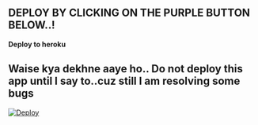 ## DEPLOY BY CLICKING ON THE PURPLE BUTTON BELOW..!

<b>Deploy to heroku</b>

## Waise kya dekhne aaye ho.. Do not deploy this app until I say to..cuz still I am resolving some bugs

[![Deploy](https://www.herokucdn.com/deploy/button.svg)](https://heroku.com/deploy?template=https://github.com/hellboi-atul/whats-app-userbot)
